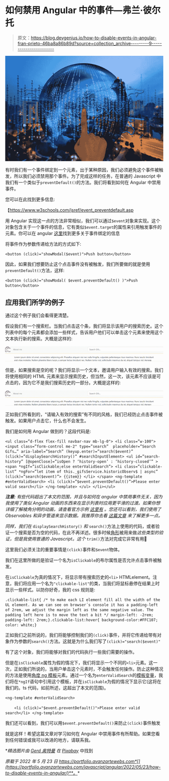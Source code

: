 # 如何禁用 Angular 中的事件—弗兰·彼尔托

> 原文：<https://blog.devgenius.io/how-to-disable-events-in-angular-fran-prieto-46ba8a86b89d?source=collection_archive---------9----------------------->

![](img/309d93572294ded8d6b6616b5f67f3be.png)

有时我们有一个事件绑定到一个元素，出于某种原因，我们必须避免这个事件被触发，所以我们必须禁用那个事件。为了完成这样的任务，在普通的 Javascript 中我们有一个类似于`preventDefault()`的方法。我们将看到如何在 Angular 中禁用事件。

您可以在此找到更多信息:

【https://www.w3schools.com/jsref/event_preventdefault.asp 

用 Angular 实现这一点的方法非常相似，我们可以通过`$event`对象来实现。这个对象包含关于一个事件的信息，它有类似`$event.target`的属性来引用触发事件的元素。你可以在 angular [这里](https://angular.io/guide/event-binding-concepts)找到更多关于事件绑定的信息

将事件作为参数传递给方法的方式如下:

```
<button (click)="showModal($event)">Push button</button>
```

因此，如果我们想要防止这个点击事件没有被触发，我们所要做的就是使用`preventDefault()`方法，这样:

```
<button (click)="showModal( $event.preventDefault() )">Push button</button>
```

## 应用我们所学的例子

通过这个例子我们会看得更清楚。

假设我们有一个搜索栏。当我们点击这个条，我们将显示该用户的搜索历史。这个列表中的每个元素都会添加一些样式，告诉用户他们可以单击这个元素来使用这个文本执行新的搜索。大概是这样的:

![](img/32cb8a3a57dd1d0d74147eeef6211907.png)

但是，如果搜索是空的呢？我们将显示一个文本，邀请用户输入有效的搜索。我们将使用相同的 HTML 元素来显示搜索历史，但当然，这一次，该元素不应该是可点击的，因为它不是我们搜索历史的一部分。大概是这样的:

![](img/15979b8d87220d4979dc78f44c59f3e5.png)

正如我们所看到的，“请输入有效的搜索”有不同的风格，我们已经防止点击事件被触发。如果用户点击它，什么也不会发生。

我们是如何用 Angular 做到的？这段代码是:

```
<ul class=”d-flex flex-fill navbar-nav mb-lg-0"> <li class=”w-100"> <input class=”form-control me-2" type=”search”  placeholder=”Search Gifs…” aria-label=”Search” (keyup.enter)=”search($event)” (click)=”displaySearchHistory()” #searchInputElement> <ul id=”search-history” [@openClose]=”isOpen ? ‘history-open’ : ‘history-closed’” > <span *ngIf=”isClickable;else enterValidSearch”> <li class=”clickable-list” *ngFor=”let item of this._gifsService.historicObserv$ | async” (click)=”search($event)”> {{item}} </li> </span> <ng-template #enterValidSearch> <li (click)=”$event.preventDefault()”>Please enter valid search</li> </ng-template> </ul> </li></ul>
```

***注意:*** *有些代码超出了本文的范围，并且与如何在 angular 中禁用事件无关，因为我使用了类似 Angular 动画的东西来在显示列表时应用更平滑的过渡。如果你想详细了解棱角分明的动画，请查看官方示例* [*这里有*](https://angular.io/guide/animations) *。您还可以看到，我们使用了 Observables 和异步管道来显示数据。我推荐你去看* [*这篇文章*](https://medium.com/@franprietodeveloper/angular-and-observables-how-to-avoid-the-subscription-with-the-help-of-async-pipe-95d5d4221998) *来了解更多一点。*

*同样，我们在* `displaySearchHistory()` *和* `search()`方法上使用的代码，或者验证一个搜索是否为空的代码，在此不再详述。很多时候[角形](https://angular.io/guide/forms-overview)被用来做*这些类型的验证，但是我使用普通的 Javascript。这个* `trim()`方法对完成它非常有用🙂

这里我们必须关注的重要事情是`(click)`事件和`$event`物体。

我们在这里所做的是验证一个名为`isClickable`的布尔属性是否允许点击事件被触发。

在`isClickable`为真的情况下，将显示带有搜索历史的`<li>` HTMLelement。注意，我们将应用一个名为`"clickable-list"`的类，当我们将鼠标悬停在结果上时显示一些样式。以防你好奇，我的 css 规则是:

```
.clickable-list{ /* to make each LI element fill all the width of the UL element. As we can see on browser´s console it has a padding-left of 2rem, we adjust the margin left as the same negative value. The padding left here is to move the text a bit */ margin-left: -2rem; padding-left: 2rem;}.clickable-list:hover{ background-color:#FFC107; color: white;}
```

正如我们之前所说的，我们将能够控制我们的`(click)`事件，并将它传递给带有对象作为参数的`search()`方法。这就是为什么我们写了`(click)="search($event)"`

有了这个对象，我们将能够对我们的代码执行一些我们需要的操作。

但是在`isClickable`属性为假的情况下，我们将显示一个不同的`<li>`元素。这一次，正如我们所说的，当用户单击这个元素时，不会触发任何操作。防止这种情况的方法是使用[角度 ng 模板](https://angular.io/api/core/ng-template)元素。通过一个名为`enterValidSearch`的[模板变量](https://angular.io/guide/template-reference-variables)，我们将在`*ngIf`语句中引用这个模板，并在`isClickable`为假的情况下显示它(这将在我们的。ts 代码，如前所述，这超出了本文的范围)。

```
<ng-template #enterValidSearch>

    <li (click)="$event.preventDefault()">Please enter valid search</li> </ng-template>
```

我们还可以看到，我们可以用`$event.preventDefault()`来防止`(click)`事件触发

就是这样！希望这篇文章对学习如何在 Angular 中禁用事件有所帮助。如果您看到任何错误或我可以改进的地方，请联系我。

**精选图片由* [*Gerd 奥特曼*](https://pixabay.com/es/users/geralt-9301/?utm_source=link-attribution&utm_medium=referral&utm_campaign=image&utm_content=1607196) *在* [*Pixabay*](https://pixabay.com/es/?utm_source=link-attribution&utm_medium=referral&utm_campaign=image&utm_content=1607196) 中找到

*原载于 2022 年 5 月 23 日 https://portfolio.avanzartewebs.com*[](https://portfolio.avanzartewebs.com/javascript/angular/2022/05/23/how-to-disable-events-in-angular/)**。**
